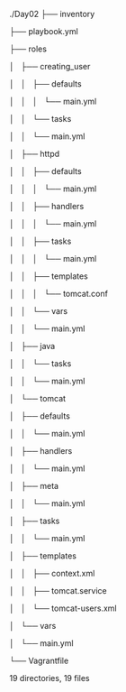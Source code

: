 ./Day02
├── inventory


├── playbook.yml


├── roles


│   ├── creating_user


│   │   ├── defaults


│   │   │   └── main.yml


│   │   └── tasks


│   │       └── main.yml


│   ├── httpd


│   │   ├── defaults


│   │   │   └── main.yml


│   │   ├── handlers


│   │   │   └── main.yml


│   │   ├── tasks


│   │   │   └── main.yml


│   │   ├── templates


│   │   │   └── tomcat.conf


│   │   └── vars


│   │       └── main.yml


│   ├── java


│   │   └── tasks


│   │       └── main.yml


│   └── tomcat


│       ├── defaults


│       │   └── main.yml


│       ├── handlers


│       │   └── main.yml


│       ├── meta


│       │   └── main.yml


│       ├── tasks


│       │   └── main.yml


│       ├── templates


│       │   ├── context.xml


│       │   ├── tomcat.service


│       │   └── tomcat-users.xml


│       └── vars


│           └── main.yml


└── Vagrantfile


19 directories, 19 files
